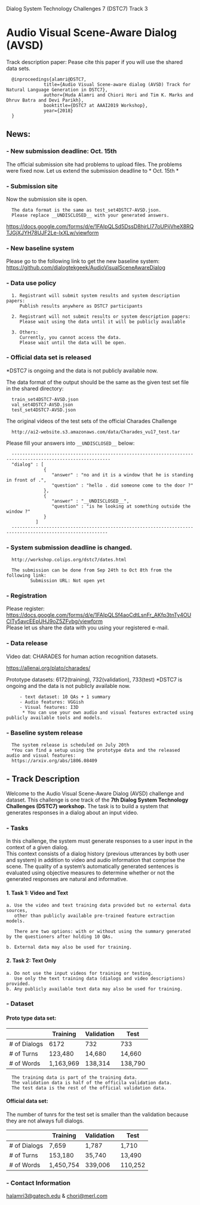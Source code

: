 Dialog System Technology Challenges 7 (DSTC7) Track 3
# Audio Visual Scene-Aware Dialog (AVSD)
Track description paper: Pease cite this paper if you will use the shared data sets.

      @inproceedings{alamri@DSTC7,
                  title={Audio Visual Scene-aware dialog (AVSD) Track for Natural Language Generation in DSTC7},
                  author={Huda Alamri and Chiori Hori and Tim K. Marks and Dhruv Batra and Devi Parikh},
                  booktitle={DSTC7 at AAAI2019 Workshop},
                  year={2018}
      }

## News:

### - New submission deadline: Oct. 15th

The official submission site had problems to upload files.
The problems were fixed now. 
Let us extend the submission deadline to * Oct. 15th *

### - Submission site  
Now the submission site is open. 

      The data format is the same as test_set4DSTC7-AVSD.json.
      Please replace __UNDISCLOSED__ with your generated answers.

https://docs.google.com/forms/d/e/1FAIpQLSd5DssD8hjrLI77oUPijVheX8RQTJGjXJYH78UJF2Le-lxXLw/viewform

### - New baseline system 
Please go to the following link to get the new baseline system:
https://github.com/dialogtekgeek/AudioVisualSceneAwareDialog            

### - Data use policy
      1. Registrant will submit system results and system description papers: 
         Publish results anywhere as DSTC7 participants
         
      2. Registrant will not submit results or system description papers:
         Please wait using the data until it will be publicly available
         
      3. Others:
         Currently, you cannot access the data.
         Please wait until the data will be open.

### - Official data set is released
  *DSTC7 is ongoing and the data is not publicly available now.
    
  The data format of the output should be the same as the given test set file in the shared directory:
  
      train_set4DSTC7-AVSD.json
      val_set4DSTC7-AVSD.json
      test_set4DSTC7-AVSD.json
  
  The original videos of the test sets of the official Charades Challenge
  
      http://ai2-website.s3.amazonaws.com/data/Charades_vu17_test.tar
   
  Please fill your answers into `__UNDISCLOSED__`  below:

      -----------------------------------------------------------------------------------------------------------
      "dialog" : [
                  {
                     "answer" : "no and it is a window that he is standing in front of .",
                     "question" : "hello . did someone come to the door ?"
                  },
                  {
                     "answer" : "__UNDISCLOSED__",
                     "question" : "is he looking at something outside the window ?"
                  }
               ]
      ----------------------------------------------------------------------------------------------------------

### - System submission deadline is changed.
      http://workshop.colips.org/dstc7/dates.html
      
      The submission can be done from Sep 24th to Oct 8th from the following link:
             Submission URL: Not open yet

### - Registration 
   Please register:  https://docs.google.com/forms/d/e/1FAIpQLSf4aoCdtLsnFr_AKfp3tnTy4OUCITy5avcEEpUHJ9oZ5ZFvbg/viewform  
   Please let us share the data with you using your registered e-mail.

### - Data release
   Video dat: CHARADES for human action recognition datasets.
   
   
   https://allenai.org/plato/charades/

   Prototype datasets: 6172(training), 732(validation), 733(test)
   *DSTC7 is ongoing and the data is not publicly available now.
  
   
         - text dataset: 10 QAs + 1 summary       
         - Audio features: VGGish 
         - Visual features: I3D 
          * You can use your own audio and visual features extracted using publicly available tools and models.
         
### - Baseline system release
      The system release is scheduled on July 20th
      *You can find a setup using the prototype data and the released audio and visual features: 
      https://arxiv.org/abs/1806.08409
      

## - Track Description
Welcome to the Audio Visual Scene-Aware Dialog (AVSD) challenge and dataset. This challenge is one track of  the **7th Dialog System Technology Challenges (DSTC7) workshop.**
The task is to build a system that generates responses in a dialog about an input video.

### - Tasks

In this challenge, the system must generate responses to a user input in the context of a given dialog.  
This context consists of a dialog history (previous utterances by both user and system) in addition to video and audio information that comprise the scene. 
The quality of a system’s automatically generated sentences is evaluated using objective measures to determine whether or not the generated responses are natural and informative.

#### 1. Task 1: Video and Text 
    a. Use the video and text training data provided but no external data sources, 
       other than publicly available pre-trained feature extraction models.

       There are two options: with or without using the summary generated by the questioners after holding 10 QAs.

    b. External data may also be used for training.

#### 2. Task 2: Text Only 
    a. Do not use the input videos for training or testing. 
       Use only the text training data (dialogs and video descriptions) provided. 
    b. Any publicly available text data may also be used for training.

### - Dataset
#### Proto type data set:

|               |   Training    |  Validation   |     Test      |
| ------------- | ------------- | ------------- | ------------- |
| # of Dialogs  |     6172      |      732      |      733      |
| # of Turns    |    123,480    |     14,680    |     14,660    |
| # of Words    |    1,163,969  |    138,314    |    138,790    |

      The training data is part of the training data.
      The validation data is half of the officila validation data.
      The test data is the rest of the official validation data.

#### Official data set:
The number of tunrs for the test set is smaller than the validation
because they are not always full dialogs.

|               |    Training    |  Validation   |     Test      |
| ------------- | -------------- | ------------- | ------------- |
| # of Dialogs  |       7,659    |      1,787    |      1,710    |   
| # of Turns    |     153,180    |     35,740    |     13,490    |
| # of Words    |   1,450,754    |    339,006    |    110,252    |


### - Contact Information

halamri3@gatech.edu & chori@merl.com
